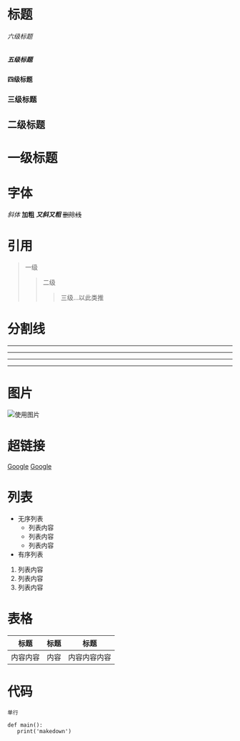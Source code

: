 # 标题

###### 六级标题
##### 五级标题
#### 四级标题
### 三级标题
## 二级标题
# 一级标题

# 字体
*斜体*
**加粗**
***又斜又粗***
~~删除线~~

# 引用
> 一级
>> 二级
>>> 三级...以此类推

# 分割线
---
------
***
****

# 图片
![使用图片](https://wx1.sinaimg.cn/mw690/006erAhmly1g1jyo47m5tj30u018shdv.jpg "图片标题(可选)")

# 超链接
[Google](https://www.google.com.hk)
<a href="https://www.google.com.hk" target="_blank" >Google</a>

# 列表
- 无序列表
  - 列表内容
  + 列表内容
  * 列表内容
 - 有序列表
  1. 列表内容
  2. 列表内容
  3. 列表内容
 
# 表格
标题 | 标题 | 标题
 -- | -- | --
 内容内容 | 内容 | 内容内容内容
 
 # 代码
 `单行`
 ```
 def main():
    print('makedown')
 ```
